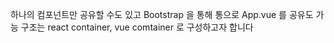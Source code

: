 하나의 컴포넌트만 공유할 수도 있고 Bootstrap 을 통해 통으로 App.vue 를 공유도 가능
 구조는 react container, vue comtainer 로 구성하고자 합니다

